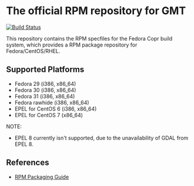 # The official RPM repository for GMT

[![Build Status](https://travis-ci.org/GenericMappingTools/gmt-rpm.svg?branch=master)](https://travis-ci.org/GenericMappingTools/gmt-rpm)

This repository contains the RPM specfiles for the Fedora Copr build system,
which provides a RPM package repository for Fedora/CentOS/RHEL.

## Supported Platforms

- Fedora 29 (i386, x86_64)
- Fedora 30 (i386, x86_64)
- Fedora 31 (i386, x86_64)
- Fedora rawhide (i386, x86_64)
- EPEL for CentOS 6 (i386, x86_64)
- EPEL for CentOS 7 (x86_64)

NOTE:

- EPEL 8 currently isn't supported, due to the unavailability of GDAL from EPEL 8.

## References

- [RPM Packaging Guide](https://rpm-packaging-guide.github.io/)
